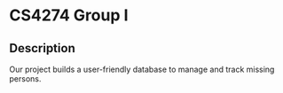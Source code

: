 # CS4274 Group I

## Description
Our project builds a user-friendly database to manage and track missing persons. 
